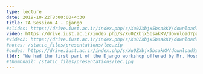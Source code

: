```yaml
---
type: lecture
date: 2019-10-22T8:00:00+4:30
title: TA Session 4 - Django
#slides: https://drive.iust.ac.ir/index.php/s/Xu0ZXbjx5bsakKV/download?path=%2FSlides&files=ta4.pdf
video: https://drive.iust.ac.ir/index.php/s/Xu0ZXbjx5bsakKV/download?path=%2FVideos&files=ta4.mp4
#video2: https://drive.iust.ac.ir/index.php/s/Xu0ZXbjx5bsakKV/download?path=%2FVideos&files=lab3b.mp4
#notes: /static_files/presentations/lec.zip
#codes: https://drive.iust.ac.ir/index.php/s/Xu0ZXbjx5bsakKV/download?path=%2FCode&files=S7.zip
tldr: "We had the first part of the Django workshop offered by Mr. Hossein Rahimi. He demonstrated a simple app for budget management where we could record budgets as a number and description. See the attached video for more information."
#thumbnail: /static_files/presentations/lec.jpg
---
```

